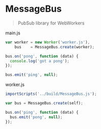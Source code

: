 # MessageBus

> PubSub library for WebWorkers

main.js
``` js
var worker = new Worker('worker.js'),
    bus    = MessageBus.create(worker);

bus.on('pong', function (data) {
  console.log('got a pong');
});

bus.emit('ping', null);
```

worker.js
``` js
importScripts('../build/MessageBus.js');

var bus = MessageBus.create(self);

bus.on('ping', function (data) {
  bus.emit('pong', null);
});
```
